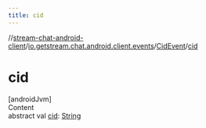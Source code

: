 ```yaml
---
title: cid
---
```

//[stream-chat-android-client](../../../index.md)/[io.getstream.chat.android.client.events](../index.md)/[CidEvent](index.md)/[cid](cid.md)



# cid  
[androidJvm]  
Content  
abstract val [cid](cid.md): [String](https://kotlinlang.org/api/latest/jvm/stdlib/kotlin/-string/index.html)  



